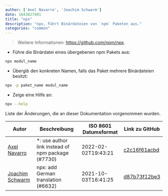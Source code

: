 ```yaml
---
author: ['Axel Navarro', 'Joachim Schwarm']
date: 1643827401
title: "npx"
description: "npx, Führt Binärdateien von `npm` Paketen aus."
categories: "common"
---
```

> Weitere Informationen: <https://github.com/npm/npx>.

- Führe die Binärdatei eines übergebenen npm Pakets aus:

```bash
npx modul_name
```

- Übergib den konkreten Namen, falls das Paket mehrere Binärdateien besitzt:

```bash
npx -p paket_name modul_name
```

- Zeige eine Hilfe an:

```bash
npx --help
```
Liste der Änderungen, die an dieser Dokumentation vorgenommen wurden.


Autor | Beschreibung | ISO 8601 Datumsformat | Link zu GitHub
------|-----|-----|-----
[Axel Navarro](mailto:navarroaxel@gmail.com) | *: use author link instead of npm package (#7730) | 2022-02-02T19:43:21 | [c2c16f61acbd](https://github.com/tldr-pages/tldr/commit/c2c16f61acbdca1933961fbbc20a80bdae76ece5)
[Joachim Schwarm](mailto:joachim@schwarm.co) | npx: add German translation (#6632) | 2021-10-03T16:41:25 | [d87b73f12be3](https://github.com/tldr-pages/tldr/commit/d87b73f12be30a1140f615830667958a2ee150fd)

